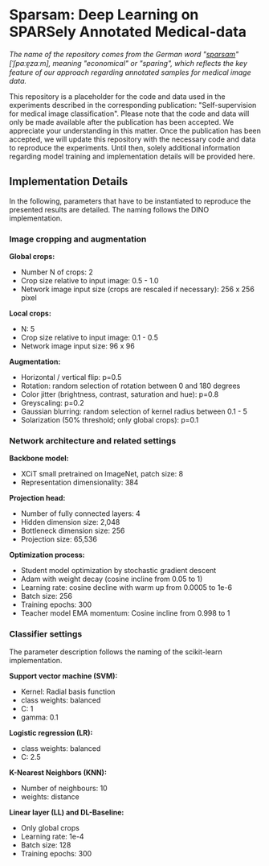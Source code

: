 # Sparsam: Deep Learning on SPARSely Annotated Medical-data

*The name of the repository comes from the German word "[sparsam](https://en.wiktionary.org/wiki/sparsam)" [ˈʃpaːɐ̯zaːm], meaning "economical" or "sparing", which reflects the key feature of our approach regarding annotated samples for medical image data.*

This repository is a placeholder for the code and data used in the experiments described in the corresponding publication: "Self-supervision for medical image classification". Please note that the code and data will only be made available after the publication has been accepted. We appreciate your understanding in this matter. Once the publication has been accepted, we will update this repository with the necessary code and data to reproduce the experiments. Until then, solely additional information regarding model training and implementation details will be provided here. 

## Implementation Details

In the following, parameters that have to be instantiated to reproduce the presented results are detailed. The naming follows the DINO implementation.

### Image cropping and augmentation
**Global crops:**
- Number N of crops: 2
- Crop size relative to input image: 0.5 - 1.0
- Network image input size (crops are rescaled if necessary): 256 x 256 pixel

**Local crops:**
- N: 5
- Crop size relative to input image: 0.1 - 0.5
- Network image input size: 96 x 96

**Augmentation:**
- Horizontal / vertical flip: p=0.5
- Rotation: random selection of rotation between 0 and 180 degrees
- Color jitter (brightness, contrast, saturation and hue): p=0.8
- Greyscaling: p=0.2
- Gaussian blurring: random selection of kernel radius between 0.1 - 5
- Solarization (50% threshold; only global crops): p=0.1

### Network architecture and related settings

**Backbone model:**
- XCiT small pretrained on ImageNet, patch size: 8
- Representation dimensionality: 384

**Projection head:**
- Number of fully connected layers: 4
- Hidden dimension size: 2,048
- Bottleneck dimension size: 256
- Projection size: 65,536

**Optimization process:**
- Student model optimization by stochastic gradient descent
- Adam with weight decay (cosine incline from 0.05 to 1)
- Learning rate: cosine decline with warm up from 0.0005 to 1e-6
- Batch size: 256
- Training epochs: 300
- Teacher model EMA momentum: Cosine incline from 0.998 to 1 

### Classifier settings

The parameter description follows the naming of the scikit-learn implementation. 

**Support vector machine (SVM):**
- Kernel: Radial basis function
- class weights: balanced
- C: 1
- gamma: 0.1

**Logistic regression (LR):**
- class weights: balanced
- C: 2.5

**K-Nearest Neighbors (KNN):**
- Number of neighbours: 10
- weights: distance

**Linear layer (LL) and DL-Baseline:**
- Only global crops 
- Learning rate: 1e-4
- Batch size: 128
- Training epochs: 300

